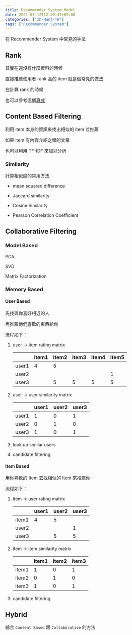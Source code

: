 ```yaml
---
title: Recommender System Model
date: 2021-07-12T12:40:47+09:00
categories: ["zh-Hant-TW"]
tags: ["Recommender System"]
---
```


在 Recommender System 中常見的手法

## Rank

其實在還沒有什麼資料的時候

直接推薦使用者 rank 高的 item 就是個常見的做法

在計算 rank 的時候

也可以參考這個[算式](https://myanimelist.net/info.php?go=topanime)

## Content Based Filtering

利用 item 本身的資訊來找出相似的 item 並推薦

如果 item 有內容介紹之類的文章

也可以利用 TF-IDF 來加以分析

### Similarity

計算相似度的常用方法

- mean squared difference

- Jaccard similarity

- Cosine Similarity

- Pearson Correlation Coefficient

## Collaborative Filtering

### Model Based

PCA

SVD

Matrix Factorization

### Memory Based

#### User Based

先找與你喜好相近的人

再推薦他們喜歡的東西給你

流程如下：

1. user -> item rating matrix

   ||item1|item2|item3|item4|item5|
   |--|--|--|--|--|--|
   |user1|4|5||||
   |user2|||||1|
   |user3||5|5|5|5|5|

2. user -> user similarity matrix

   ||user1|user2|user3|
   |--|--|--|--|
   |user1|1|0|1|
   |user2|0|1|0|
   |user3|1|0|1|

3. look up similar users

4. candidate filtering

#### Item Based

用你喜歡的 Item 去找相似的 Item 來推薦你

流程如下：

1. item -> user rating matrix

   ||user1|user2|user3|
   |--|--|--|--|
   |item1|4|5||
   |user2|||1|
   |user3||5|5|

2. item -> item similarity matrix

   ||item1|item2|item3|
   |--|--|--|--|
   |item1|1|0|1|
   |item2|0|1|0|
   |item3|1|0|1|

3. candidate filtering

## Hybrid

綜合 `Content Based` 跟 `Collaborative` 的方法
